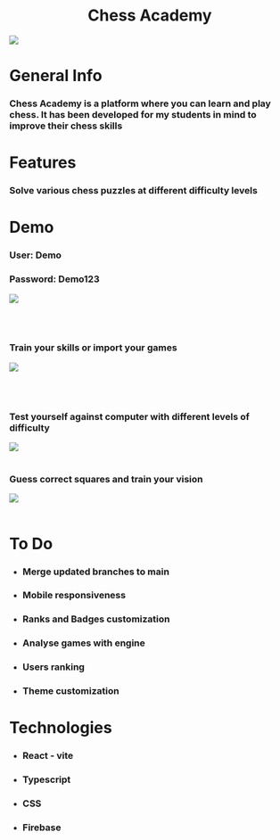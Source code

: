 <div align="center">
  <h1>Chess Academy</h1>
</div>
<img src="https://github.com/user-attachments/assets/970a4c3f-3e24-41a2-b372-6600ce481293"  />
<h1>General Info</h1>
<h3>Chess Academy is a platform where you can learn and play chess. It has been developed for my students in mind to improve their chess skills</h3>

<h1>Features</h1>

<h3>Solve various chess puzzles at different difficulty levels</h3>

<h1>Demo</h1>

<h3>User: Demo</h3>
<h3>Password: Demo123</h3>

<img src="https://github.com/user-attachments/assets/dbecc2f7-7d0f-46b6-bfe5-e09d3143ffbc"  />

<br></br>
<h3>Train your skills or import your games</h3>

<img src="https://github.com/user-attachments/assets/86e93a97-f6a9-45fe-b943-98adaff93cae" />

<br></br>
<h3>Test yourself against computer with different levels of difficulty</h3>
<img src="https://github.com/user-attachments/assets/144bf1ba-df5f-481a-b126-69e82bb2dd81"/>
<br></br>

<h3>Guess correct squares and train your vision</h3>
<img src="https://github.com/user-attachments/assets/ecd37b90-6155-498e-b74c-04cb93f984f5"/>
<br></br>




<h1>To Do</h1>

* <h3>Merge updated branches to main</h3>

* <h3>Mobile responsiveness</h3>

* <h3>Ranks and Badges customization</h3>
  
* <h3>Analyse games with engine</h3>

* <h3>Users ranking</h3>
  
* <h3>Theme customization</h3>

<h1>Technologies</h1>

* <h3>React - vite</h3>

* <h3>Typescript</h3>

* <h3>CSS</h3>
  
* <h3>Firebase</h3>



